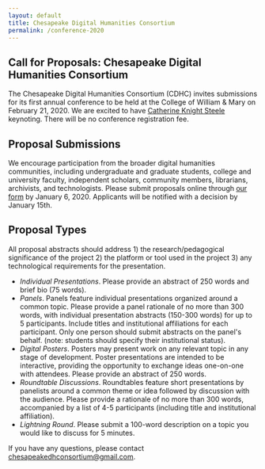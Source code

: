 ```yaml
---
layout: default
title: Chesapeake Digital Humanities Consortium
permalink: /conference-2020
---
```


## Call for Proposals: Chesapeake Digital Humanities Consortium

The Chesapeake Digital Humanities Consortium (CDHC) invites submissions for its first annual conference to be held at the College of William & Mary on February 21, 2020. We are excited to have [Catherine Knight Steele](https://www.catherineknightsteele.com/) keynoting. There will be no conference registration fee. 

## Proposal Submissions

We encourage participation from the broader digital humanities communities, including undergraduate and graduate students, college and university faculty, independent scholars, community members, librarians, archivists, and technologists. Please submit proposals online through [our form](https://docs.google.com/forms/d/e/1FAIpQLSdNfv5K3XxAJ3sd_YC72b8PWe0TM2lNcFWvhqygaaI6Mxxzuw/viewform) by January 6, 2020. Applicants will be notified with a decision by January 15th.

## Proposal Types

All proposal abstracts should address 1) the research/pedagogical significance of the project 2) the platform or tool used in the project 3) any technological requirements for the presentation.

* *Individual Presentations*. Please provide an abstract of 250 words and brief bio (75 words).
* *Panels*. Panels feature individual presentations organized around a common topic. Please provide a panel rationale of no more than 300 words, with individual presentation abstracts (150-300 words) for up to 5 participants. Include titles and institutional affiliations for each participant. Only one person should submit abstracts on the panel's behalf. (note: students should specify their institutional status).
* *Digital Posters*. Posters may present work on any relevant topic in any stage of development. Poster presentations are intended to be interactive, providing the opportunity to exchange ideas one-on-one with attendees. Please provide an abstract of 250 words.
* *Roundtable Discussions*. Roundtables feature short presentations by panelists around a common theme or idea followed by discussion with the audience. Please provide a rationale of no more than 300 words, accompanied by a list of 4-5 participants (including title and institutional affiliation).
* *Lightning Round*. Please submit a 100-word description on a topic you would like to discuss for 5 minutes.

If you have any questions, please contact chesapeakedhconsortium@gmail.com.

